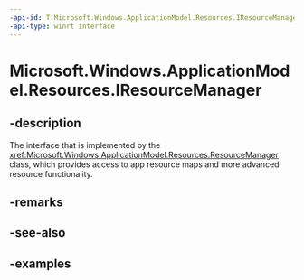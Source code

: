 ```yaml
---
-api-id: T:Microsoft.Windows.ApplicationModel.Resources.IResourceManager
-api-type: winrt interface
---
```


# Microsoft.Windows.ApplicationModel.Resources.IResourceManager

<!--
public interface IResourceManager
-->

## -description

The interface that is implemented by the <xref:Microsoft.Windows.ApplicationModel.Resources.ResourceManager> class, which provides access to app resource maps and more advanced resource functionality.

## -remarks

## -see-also

## -examples
